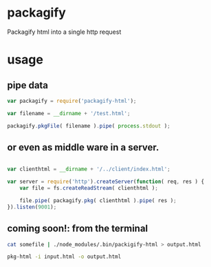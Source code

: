 packagify
=========

Packagify html into a single http request

# usage

## pipe data

```js
var packagify = require('packagify-html');

var filename = __dirname + '/test.html';

packagify.pkgFile( filename ).pipe( process.stdout );

```

## or even as middle ware in a server.

```js

var clienthtml = __dirname + '/../client/index.html';

var server = require('http').createServer(function( req, res ) {
	var file = fs.createReadStream( clienthtml );

	file.pipe( packagify.pkg( clienthtml ).pipe( res );
}).listen(9001);

```

## coming soon!: from the terminal

```bash
cat somefile | ./node_modules/.bin/packigify-html > output.html

pkg-html -i input.html -o output.html
```
